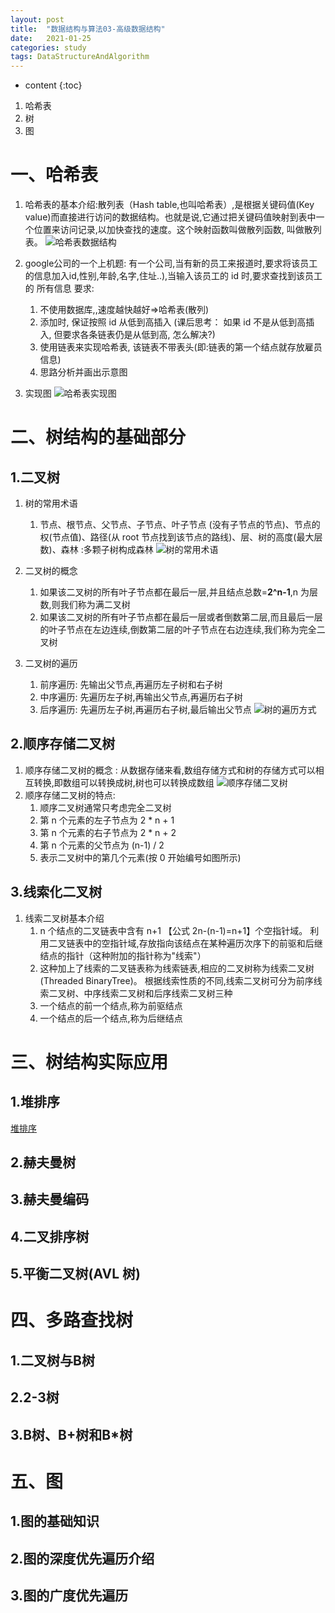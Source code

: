 ```yaml
---
layout: post
title:  "数据结构与算法03-高级数据结构"
date:   2021-01-25
categories: study
tags: DataStructureAndAlgorithm
---
```


* content
{:toc}

1. 哈希表
2. 树
3. 图




# 一、哈希表
1. 哈希表的基本介绍:散列表（Hash table,也叫哈希表）,是根据关键码值(Key value)而直接进行访问的数据结构。也就是说,它通过把关键码值映射到表中一个位置来访问记录,以加快查找的速度。这个映射函数叫做散列函数, 叫做散列表。
![哈希表数据结构](/assets/01.java提升计划/01.数据结构与算法/03/哈希表数据结构.jpg)

2. google公司的一个上机题:
有一个公司,当有新的员工来报道时,要求将该员工的信息加入id,性别,年龄,名字,住址..),当输入该员工的 id 时,要求查找到该员工的 所有信息
要求:
    1. 不使用数据库,,速度越快越好=>哈希表(散列)
    2. 添加时, 保证按照 id 从低到高插入 (课后思考： 如果 id 不是从低到高插入, 但要求各条链表仍是从低到高, 怎么解决?)
    3. 使用链表来实现哈希表, 该链表不带表头(即:链表的第一个结点就存放雇员信息)
    4. 思路分析并画出示意图

3. 实现图
![哈希表实现图](/assets/01.java提升计划/01.数据结构与算法/03/哈希表实现图.jpg)

# 二、树结构的基础部分

## 1.二叉树
1. 树的常用术语
    1. 节点、根节点、父节点、子节点、叶子节点 (没有子节点的节点)、节点的权(节点值)、路径(从 root 节点找到该节点的路线)、层、树的高度(最大层数)、森林 :多颗子树构成森林
    ![树的常用术语](/assets/01.java提升计划/01.数据结构与算法/03/树的常用术语.jpg)

2. 二叉树的概念
    1. 如果该二叉树的所有叶子节点都在最后一层,并且结点总数=**2^n-1**,n 为层数,则我们称为满二叉树
    2. 如果该二叉树的所有叶子节点都在最后一层或者倒数第二层,而且最后一层的叶子节点在左边连续,倒数第二层的叶子节点在右边连续,我们称为完全二叉树

3. 二叉树的遍历
    1. 前序遍历: 先输出父节点,再遍历左子树和右子树
    2. 中序遍历: 先遍历左子树,再输出父节点,再遍历右子树
    3. 后序遍历: 先遍历左子树,再遍历右子树,最后输出父节点
    ![树的遍历方式](/assets/01.java提升计划/01.数据结构与算法/03/树的遍历方式.jpg)

## 2.顺序存储二叉树
1. 顺序存储二叉树的概念 : 从数据存储来看,数组存储方式和树的存储方式可以相互转换,即数组可以转换成树,树也可以转换成数组
![顺序存储二叉树](/assets/01.java提升计划/01.数据结构与算法/03/顺序存储二叉树.jpg)
2. 顺序存储二叉树的特点:
    1. 顺序二叉树通常只考虑完全二叉树
    2. 第 n 个元素的左子节点为 2 \* n + 1
    3. 第 n 个元素的右子节点为 2 \* n + 2
    4. 第 n 个元素的父节点为 (n-1) / 2
    5. 表示二叉树中的第几个元素(按 0 开始编号如图所示)

## 3.线索化二叉树
1. 线索二叉树基本介绍  
    1. n 个结点的二叉链表中含有 n+1 【公式 2n-(n-1)=n+1】个空指针域。 利用二叉链表中的空指针域,存放指向该结点在某种遍历次序下的前驱和后继结点的指针（这种附加的指针称为"线索"）
    2. 这种加上了线索的二叉链表称为线索链表,相应的二叉树称为线索二叉树(Threaded BinaryTree)。 根据线索性质的不同,线索二叉树可分为前序线索二叉树、中序线索二叉树和后序线索二叉树三种
    3. 一个结点的前一个结点,称为前驱结点
    4. 一个结点的后一个结点,称为后继结点

# 三、树结构实际应用

## 1.堆排序
[堆排序](https://ttk1907.github.io/2021/01/19/java-DataStructureAndAlgorithm02/#8%E5%A0%86%E6%8E%92%E5%BA%8F)

## 2.赫夫曼树
## 3.赫夫曼编码
## 4.二叉排序树
## 5.平衡二叉树(AVL 树)

# 四、多路查找树

## 1.二叉树与B树
## 2.2-3树
## 3.B树、B+树和B\*树

# 五、图

## 1.图的基础知识
## 2.图的深度优先遍历介绍
## 3.图的广度优先遍历